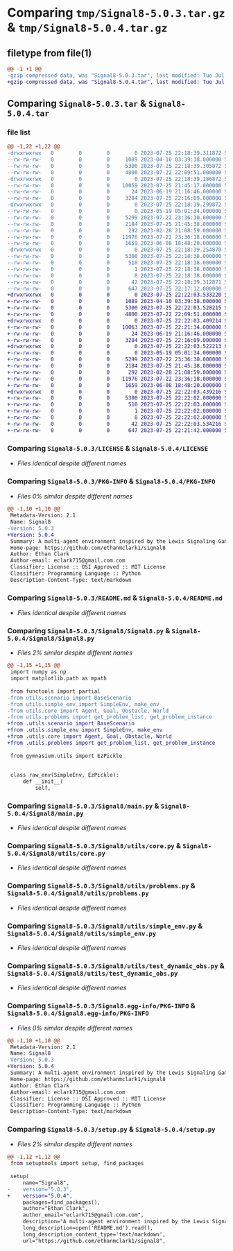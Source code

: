 # Comparing `tmp/Signal8-5.0.3.tar.gz` & `tmp/Signal8-5.0.4.tar.gz`

## filetype from file(1)

```diff
@@ -1 +1 @@
-gzip compressed data, was "Signal8-5.0.3.tar", last modified: Tue Jul 25 22:18:39 2023, max compression
+gzip compressed data, was "Signal8-5.0.4.tar", last modified: Tue Jul 25 22:22:03 2023, max compression
```

## Comparing `Signal8-5.0.3.tar` & `Signal8-5.0.4.tar`

### file list

```diff
@@ -1,22 +1,22 @@
-drwxrwxrwx   0        0        0        0 2023-07-25 22:18:39.311872 Signal8-5.0.3/
--rw-rw-rw-   0        0        0     1089 2023-04-10 03:39:38.000000 Signal8-5.0.3/LICENSE
--rw-rw-rw-   0        0        0     5300 2023-07-25 22:18:39.305872 Signal8-5.0.3/PKG-INFO
--rw-rw-rw-   0        0        0     4800 2023-07-22 22:09:51.000000 Signal8-5.0.3/README.md
-drwxrwxrwx   0        0        0        0 2023-07-25 22:18:39.186872 Signal8-5.0.3/Signal8/
--rw-rw-rw-   0        0        0    10059 2023-07-25 21:45:17.000000 Signal8-5.0.3/Signal8/Signal8.py
--rw-rw-rw-   0        0        0       24 2023-06-19 21:16:46.000000 Signal8-5.0.3/Signal8/__init__.py
--rw-rw-rw-   0        0        0     3284 2023-07-25 22:16:09.000000 Signal8-5.0.3/Signal8/main.py
-drwxrwxrwx   0        0        0        0 2023-07-25 22:18:39.299872 Signal8-5.0.3/Signal8/utils/
--rw-rw-rw-   0        0        0        0 2023-05-19 05:01:34.000000 Signal8-5.0.3/Signal8/utils/__init__.py
--rw-rw-rw-   0        0        0     5299 2023-07-22 23:36:30.000000 Signal8-5.0.3/Signal8/utils/core.py
--rw-rw-rw-   0        0        0     2184 2023-07-25 21:45:38.000000 Signal8-5.0.3/Signal8/utils/problems.py
--rw-rw-rw-   0        0        0      292 2023-02-28 21:08:59.000000 Signal8-5.0.3/Signal8/utils/scenario.py
--rw-rw-rw-   0        0        0    11976 2023-07-22 23:36:18.000000 Signal8-5.0.3/Signal8/utils/simple_env.py
--rw-rw-rw-   0        0        0     1659 2023-06-08 18:48:20.000000 Signal8-5.0.3/Signal8/utils/test_dynamic_obs.py
-drwxrwxrwx   0        0        0        0 2023-07-25 22:18:39.254870 Signal8-5.0.3/Signal8.egg-info/
--rw-rw-rw-   0        0        0     5300 2023-07-25 22:18:38.000000 Signal8-5.0.3/Signal8.egg-info/PKG-INFO
--rw-rw-rw-   0        0        0      510 2023-07-25 22:18:38.000000 Signal8-5.0.3/Signal8.egg-info/SOURCES.txt
--rw-rw-rw-   0        0        0        1 2023-07-25 22:18:38.000000 Signal8-5.0.3/Signal8.egg-info/dependency_links.txt
--rw-rw-rw-   0        0        0        8 2023-07-25 22:18:38.000000 Signal8-5.0.3/Signal8.egg-info/top_level.txt
--rw-rw-rw-   0        0        0       42 2023-07-25 22:18:39.312871 Signal8-5.0.3/setup.cfg
--rw-rw-rw-   0        0        0      647 2023-07-25 22:17:12.000000 Signal8-5.0.3/setup.py
+drwxrwxrwx   0        0        0        0 2023-07-25 22:22:03.533220 Signal8-5.0.4/
+-rw-rw-rw-   0        0        0     1089 2023-04-10 03:39:38.000000 Signal8-5.0.4/LICENSE
+-rw-rw-rw-   0        0        0     5300 2023-07-25 22:22:03.528215 Signal8-5.0.4/PKG-INFO
+-rw-rw-rw-   0        0        0     4800 2023-07-22 22:09:51.000000 Signal8-5.0.4/README.md
+drwxrwxrwx   0        0        0        0 2023-07-25 22:22:03.409214 Signal8-5.0.4/Signal8/
+-rw-rw-rw-   0        0        0    10063 2023-07-25 22:21:34.000000 Signal8-5.0.4/Signal8/Signal8.py
+-rw-rw-rw-   0        0        0       24 2023-06-19 21:16:46.000000 Signal8-5.0.4/Signal8/__init__.py
+-rw-rw-rw-   0        0        0     3284 2023-07-25 22:16:09.000000 Signal8-5.0.4/Signal8/main.py
+drwxrwxrwx   0        0        0        0 2023-07-25 22:22:03.522213 Signal8-5.0.4/Signal8/utils/
+-rw-rw-rw-   0        0        0        0 2023-05-19 05:01:34.000000 Signal8-5.0.4/Signal8/utils/__init__.py
+-rw-rw-rw-   0        0        0     5299 2023-07-22 23:36:30.000000 Signal8-5.0.4/Signal8/utils/core.py
+-rw-rw-rw-   0        0        0     2184 2023-07-25 21:45:38.000000 Signal8-5.0.4/Signal8/utils/problems.py
+-rw-rw-rw-   0        0        0      292 2023-02-28 21:08:59.000000 Signal8-5.0.4/Signal8/utils/scenario.py
+-rw-rw-rw-   0        0        0    11976 2023-07-22 23:36:18.000000 Signal8-5.0.4/Signal8/utils/simple_env.py
+-rw-rw-rw-   0        0        0     1659 2023-06-08 18:48:20.000000 Signal8-5.0.4/Signal8/utils/test_dynamic_obs.py
+drwxrwxrwx   0        0        0        0 2023-07-25 22:22:03.439216 Signal8-5.0.4/Signal8.egg-info/
+-rw-rw-rw-   0        0        0     5300 2023-07-25 22:22:02.000000 Signal8-5.0.4/Signal8.egg-info/PKG-INFO
+-rw-rw-rw-   0        0        0      510 2023-07-25 22:22:03.000000 Signal8-5.0.4/Signal8.egg-info/SOURCES.txt
+-rw-rw-rw-   0        0        0        1 2023-07-25 22:22:02.000000 Signal8-5.0.4/Signal8.egg-info/dependency_links.txt
+-rw-rw-rw-   0        0        0        8 2023-07-25 22:22:02.000000 Signal8-5.0.4/Signal8.egg-info/top_level.txt
+-rw-rw-rw-   0        0        0       42 2023-07-25 22:22:03.534216 Signal8-5.0.4/setup.cfg
+-rw-rw-rw-   0        0        0      647 2023-07-25 22:21:42.000000 Signal8-5.0.4/setup.py
```

### Comparing `Signal8-5.0.3/LICENSE` & `Signal8-5.0.4/LICENSE`

 * *Files identical despite different names*

### Comparing `Signal8-5.0.3/PKG-INFO` & `Signal8-5.0.4/PKG-INFO`

 * *Files 0% similar despite different names*

```diff
@@ -1,10 +1,10 @@
 Metadata-Version: 2.1
 Name: Signal8
-Version: 5.0.3
+Version: 5.0.4
 Summary: A multi-agent environment inspired by the Lewis Signaling Game, featuring eight unique problem configurations with both static and dynamic obstacles.
 Home-page: https://github.com/ethanmclark1/signal8
 Author: Ethan Clark
 Author-email: eclark715@gmail.com.com
 Classifier: License :: OSI Approved :: MIT License
 Classifier: Programming Language :: Python
 Description-Content-Type: text/markdown
```

### Comparing `Signal8-5.0.3/README.md` & `Signal8-5.0.4/README.md`

 * *Files identical despite different names*

### Comparing `Signal8-5.0.3/Signal8/Signal8.py` & `Signal8-5.0.4/Signal8/Signal8.py`

 * *Files 2% similar despite different names*

```diff
@@ -1,15 +1,15 @@
 import numpy as np
 import matplotlib.path as mpath
 
 from functools import partial
-from utils.scenario import BaseScenario
-from utils.simple_env import SimpleEnv, make_env
-from utils.core import Agent, Goal, Obstacle, World
-from utils.problems import get_problem_list, get_problem_instance
+from .utils.scenario import BaseScenario
+from .utils.simple_env import SimpleEnv, make_env
+from .utils.core import Agent, Goal, Obstacle, World
+from .utils.problems import get_problem_list, get_problem_instance
 
 from gymnasium.utils import EzPickle
 
 
 class raw_env(SimpleEnv, EzPickle):
     def __init__(
         self,
```

### Comparing `Signal8-5.0.3/Signal8/main.py` & `Signal8-5.0.4/Signal8/main.py`

 * *Files identical despite different names*

### Comparing `Signal8-5.0.3/Signal8/utils/core.py` & `Signal8-5.0.4/Signal8/utils/core.py`

 * *Files identical despite different names*

### Comparing `Signal8-5.0.3/Signal8/utils/problems.py` & `Signal8-5.0.4/Signal8/utils/problems.py`

 * *Files identical despite different names*

### Comparing `Signal8-5.0.3/Signal8/utils/simple_env.py` & `Signal8-5.0.4/Signal8/utils/simple_env.py`

 * *Files identical despite different names*

### Comparing `Signal8-5.0.3/Signal8/utils/test_dynamic_obs.py` & `Signal8-5.0.4/Signal8/utils/test_dynamic_obs.py`

 * *Files identical despite different names*

### Comparing `Signal8-5.0.3/Signal8.egg-info/PKG-INFO` & `Signal8-5.0.4/Signal8.egg-info/PKG-INFO`

 * *Files 0% similar despite different names*

```diff
@@ -1,10 +1,10 @@
 Metadata-Version: 2.1
 Name: Signal8
-Version: 5.0.3
+Version: 5.0.4
 Summary: A multi-agent environment inspired by the Lewis Signaling Game, featuring eight unique problem configurations with both static and dynamic obstacles.
 Home-page: https://github.com/ethanmclark1/signal8
 Author: Ethan Clark
 Author-email: eclark715@gmail.com.com
 Classifier: License :: OSI Approved :: MIT License
 Classifier: Programming Language :: Python
 Description-Content-Type: text/markdown
```

### Comparing `Signal8-5.0.3/setup.py` & `Signal8-5.0.4/setup.py`

 * *Files 2% similar despite different names*

```diff
@@ -1,12 +1,12 @@
 from setuptools import setup, find_packages
 
 setup(
     name="Signal8",
-    version="5.0.3",
+    version="5.0.4",
     packages=find_packages(),
     author="Ethan Clark",
     author_email="eclark715@gmail.com.com",
     description="A multi-agent environment inspired by the Lewis Signaling Game, featuring eight unique problem configurations with both static and dynamic obstacles.",
     long_description=open('README.md').read(),
     long_description_content_type='text/markdown',
     url="https://github.com/ethanmclark1/signal8",
```


